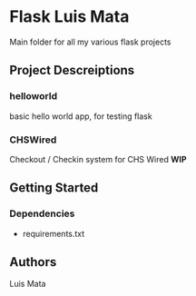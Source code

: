 # Flask Luis Mata

Main folder for all my various flask projects

## Project Descreiptions

### helloworld

basic hello world app, for testing flask

### CHSWired

Checkout / Checkin system for CHS Wired **WIP**

## Getting Started

### Dependencies

 * requirements.txt
## Authors

Luis Mata